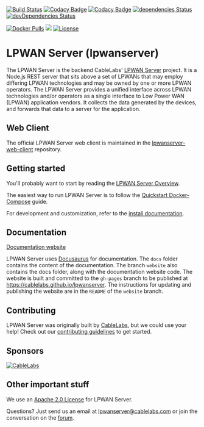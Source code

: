 [![Build Status](https://travis-ci.org/cablelabs/lpwanserver.svg?branch=master)](https://travis-ci.org/cablelabs/lpwanserver)
[![Codacy Badge](https://api.codacy.com/project/badge/Grade/e0a465b09a834c2ca668246c6dd65cf7)](https://app.codacy.com/app/dschrimpsher/lpwanserver?utm_source=github.com&utm_medium=referral&utm_content=cablelabs/lpwanserver&utm_campaign=Badge_Grade_Dashboard)
[![Codacy Badge](https://api.codacy.com/project/badge/Coverage/334585cb09cc4f86a4152aef9dc6175d)](https://www.codacy.com/app/cablelabs/lpwanserver?utm_source=github.com&utm_medium=referral&utm_content=cablelabs/lpwanserver&utm_campaign=Badge_Coverage)
[![dependencies Status](https://david-dm.org/cablelabs/lpwanserver/status.svg)](https://david-dm.org/cablelabs/lpwanserver)
[![devDependencies Status](https://david-dm.org/cablelabs/lpwanserver/dev-status.svg)](https://david-dm.org/cablelabs/lpwanserver?type=dev)

[![Docker Pulls](https://img.shields.io/docker/pulls/lpwanserver/lpwanserver.svg)](https://hub.docker.com/r/lpwanserver/lpwanserver/)
[![](https://img.shields.io/github/downloads/cablelabs/lpwanserver/total.svg)](https://github.com/cablelabs/lpwanserver/releases)
[![License](https://img.shields.io/hexpm/l/plug.svg)](https://github.com/cablelabs/lpwanserver/blob/master/LICENSE)

# LPWAN Server (lpwanserver)

The LPWAN Server is the backend CableLabs' [LPWAN Server](http://lpwanserver.com/)
project. It is a Node.js REST server that sits above a set of LPWANs that may
employ differing LPWAN technologies and may be owned by one or more LPWAN
operators. The LPWAN Server provides a unified interface across LPWAN
technologies and/or operators as a single interface to Low Power WAN (LPWAN)
application vendors. It collects the data generated by the devices, and forwards
that data to a server for the application.

## Web Client

The official LPWAN Server web client is maintained in the
[lpwanserver-web-client](https://github.com/cablelabs/lpwanserver-web-client)
repository.

## Getting started

You'll probably want to start by reading the
[LPWAN Server Overview](http://lpwanserver.com/overview/).

The easiest way to run LPWAN Server is to follow the
[Quickstart Docker-Compose](http://lpwanserver.com/guides/dockercompose/)
guide.

For development and customization, refer to the
[install documentation](https://lpwanserver.com/install/requirements/).

## Documentation

[Documentation website](https://cablelabs.github.io/lpwanserver)

LPWAN Server uses [Docusaurus](https://docusaurus.io) for documentation.
The `docs` folder contains the content of the documentation.  The branch
`website` also contains the docs folder, along with the documentation website
code. The website is built and committed to the `gh-pages` branch to be published
at <https://cablelabs.github.io/lpwanserver>.  The instructions for updating and
publishing the website are in the `README` of the `website` branch.

## Contributing

LPWAN Server was originally built by [CableLabs](http://cablelabs.com/), but
we could use your help! Check out our [contributing guidelines](CONTRIBUTING.md)
to get started.

## Sponsors

[![CableLabs](https://www.chirpstack.io/img/sponsors/cablelabs.png)](https://www.cablelabs.com/)

## Other important stuff

We use an [Apache 2.0 License](LICENSE) for LPWAN Server.

Questions? Just send us an email at
[lpwanserver@cablelabs.com](mailto:lpwanserver@cablelabs.com) or join the
conversation on the [forum](http://forum.lpwanserver.com/).
